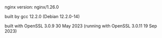 nginx version: nginx/1.26.0

built by gcc 12.2.0 (Debian 12.2.0-14) 

built with OpenSSL 3.0.9 30 May 2023 (running with OpenSSL 3.0.11 19 Sep 2023)
